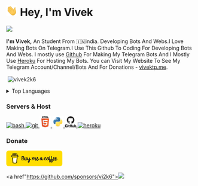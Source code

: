 # <img src="./assets/wave.gif" width="30px"> Hey, I'm Vivek

<img src="https://te.legra.ph/file/0bd6ea349ea9ed40322c9.jpg">

<b>I'm Vivek,</b> An Student From 🇮🇳india.
Developing Bots And Webs.I Love Making Bots On Telegram.I Use This Github To Coding For Developing Bots And Webs.
I mostly use [Github](https://github.com) For Making My Telegram Bots And I Mostly Use [Heroku](https://heroku.com/) For Hosting My Bots.
You can Visit My Website To See My Telegram Account/Channel/Bots And For Donations - [vivektp.me](https://vivektp.me/).

<p>&nbsp;<img align="center" src="https://github-readme-stats.vercel.app/api?username=vi2k6&show_icons=true&locale=en" alt="vivek2k6" /></p>

<details>
    <summary>Top Languages</summary>
    <br/>

[![Top Langs](https://github-readme-stats.vercel.app/api/top-langs/?username=vi2k6)](https://github.com/vi2k6)

</details>

### Servers & Host
<p align="left"> <a href="https://www.gnu.org/software/bash/" target="_blank"> <img src="https://www.vectorlogo.zone/logos/gnu_bash/gnu_bash-icon.svg" alt="bash" width="30" height="30"/> </a> <a href="https://git-scm.com/" target="_blank"> <img src="https://github.com/Thomas-George-T/Thomas-George-T/raw/master/assets/git.svg" alt="git" width="30" height="30"/> </a> <a href="https://www.w3.org/html/" target="_blank"> <img src="https://raw.githubusercontent.com/devicons/devicon/master/icons/html5/html5-original-wordmark.svg" alt="html5" width="30" height="30"/> </a> <a href="https://www.python.org" target="_blank"> <img src="https://raw.githubusercontent.com/devicons/devicon/master/icons/python/python-original.svg" alt="python" width="30" height="30"/> </a> <a href="https://github.com/" target="_blank"> <img src="https://github.com/devicons/devicon/raw/master/icons/github/github-original-wordmark.svg" alt="github" width="30" height="30"/> </a> <a href="https://heroku.com" target="_blank"> <img src="https://github.com/Thomas-George-T/Thomas-George-T/raw/master/assets/heroku.svg" alt="heroku" width="30" height="30"/> </a> </p>

### Donate
<a href="https://buymeacoffee.com/vivektp"><img src="./assets/68747470733a2f2f63646e2e6275796d6561636f666665652e636f6d2f627574746f6e732f76322f64656661756c742d79656c6c6f772e706e67.png" width="150px"></a>

<a href"https://github.com/sponsors/vi2k6"><img src="https://github.githubassets.com/images/modules/logos_page/GitHub-Logo.png" width="150px"></a>
